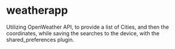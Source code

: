 # weatherapp

Utilizing OpenWeather API, to provide a list of Cities, and then the coordinates, while saving the searches to the device, with the shared_preferences plugin.
